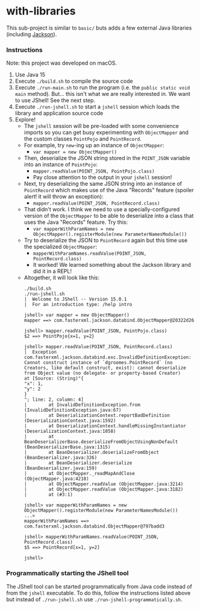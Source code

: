 # with-libraries

This sub-project is similar to `basic/` buts adds a few external Java libraries (including [Jackson](https://github.com/FasterXML/jackson)).

### Instructions

Note: this project was developed on macOS.

1. Use Java 15
1. Execute `./build.sh` to compile the source code
1. Execute `./run-main.sh` to run the program (i.e. the `public static void main` method). But... this isn't what we are
   really interested in. We want to use JShell! See the next step.   
1. Execute `./run-jshell.sh` to start a `jshell` session which loads the library and application source code
1. Explore!
    * The `jshell` session will be pre-loaded with some convenience imports so you can get busy experimenting with `ObjectMapper`
      and the custom classes `PointPojo` and `PointRecord`.
    * For example, try `new`-ing up an instance of `ObjectMapper`:
      * `var mapper = new ObjectMapper()`
    * Then, deserialize the JSON string stored in the `POINT_JSON` variable into an instance of `PointPojo`:
      * `mapper.readValue(POINT_JSON, PointPojo.class)`
      * Pay close attention to the output in your `jshell` session!
    * Next, try deserializing the same JSON string into an instance of `PointRecord` which makes use of the Java "Records"
      feature (spoiler alert! it will throw an exception):
      * `mapper.readValue(POINT_JSON, PointRecord.class)`
    * That didn't work. I think we need to use a specially-configured version of the `ObjectMapper` to be able to
      deserialize into a class that uses the Java "Records" feature. Try this:
      * `var mapperWithParamNames = new ObjectMapper().registerModule(new ParameterNamesModule())`
    * Try to deserialize the JSON to `PointRecord` again but this time use the specialized `ObjectMapper`:
      * `mapperWithParamNames.readValue(POINT_JSON, PointRecord.class)`
      * It worked! We learned something about the Jackson library and did it in a REPL!
    * Altogether, it will look like this:
      ```
      ./build.sh
      ./run-jshell.sh
      |  Welcome to JShell -- Version 15.0.1
      |  For an introduction type: /help intro
      
      jshell> var mapper = new ObjectMapper()
      mapper ==> com.fasterxml.jackson.databind.ObjectMapper@20322d26
      
      jshell> mapper.readValue(POINT_JSON, PointPojo.class)
      $2 ==> PointPojo{x=1, y=2}
      
      jshell> mapper.readValue(POINT_JSON, PointRecord.class)
      |  Exception com.fasterxml.jackson.databind.exc.InvalidDefinitionException: Cannot construct instance of `dgroomes.PointRecord` (no Creators, like default construct, exist): cannot deserialize from Object value (no delegate- or property-based Creator)
      at [Source: (String)"{
      "x": 1,
      "y": 2
      }
      "; line: 2, column: 4]
      |        at InvalidDefinitionException.from (InvalidDefinitionException.java:67)
      |        at DeserializationContext.reportBadDefinition (DeserializationContext.java:1592)
      |        at DeserializationContext.handleMissingInstantiator (DeserializationContext.java:1058)
      |        at BeanDeserializerBase.deserializeFromObjectUsingNonDefault (BeanDeserializerBase.java:1315)
      |        at BeanDeserializer.deserializeFromObject (BeanDeserializer.java:326)
      |        at BeanDeserializer.deserialize (BeanDeserializer.java:159)
      |        at ObjectMapper._readMapAndClose (ObjectMapper.java:4218)
      |        at ObjectMapper.readValue (ObjectMapper.java:3214)
      |        at ObjectMapper.readValue (ObjectMapper.java:3182)
      |        at (#3:1)
      
      jshell> var mapperWithParamNames = new ObjectMapper().registerModule(new ParameterNamesModule())
      ...>
      mapperWithParamNames ==> com.fasterxml.jackson.databind.ObjectMapper@797badd3
      
      jshell> mapperWithParamNames.readValue(POINT_JSON, PointRecord.class)
      $5 ==> PointRecord[x=1, y=2]
      
      jshell>
      ```

### Programmatically starting the JShell tool

The JShell tool can be started programmatically from Java code instead of from the `jshell` executable. To do this, follow
the instructions listed above but instead of `./run-jshell.sh` use `./run-jshell-programmatically.sh`.
